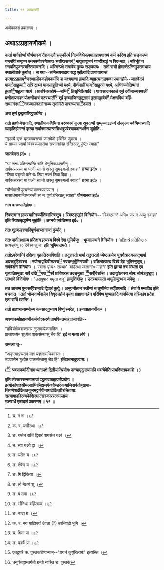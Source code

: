 ```yaml
---
title: ११ आग्रहयणी

---
```

अथैकादशं प्रकरणम् ।

## अथाऽऽग्रहायणीकर्म ।

 **कर्ता मार्गशीर्ष्यां पौर्णमास्यां देशकालौ सङ्कीर्त्य नित्यविधिरूपमाग्रहायणाख्यं कर्म करिष्य इति सङ्कल्प्य गणपतिं सम्पूज्य प्रथमप्रयोगश्चेत्प्रातः स्वस्तिवाचनं[^1] मातृकापूजनं नान्दीश्राद्धं च विदध्यात् । बहिर्भूतं वा गणपतिपूजनस्वस्तिवाचनादि । अस्मिन्पक्षे रात्रावेव मुख्यः सङ्कल्पः । ततो रात्रौ होमान्तेऽग्निमुपसमाधाय स्थालीपाकं कुर्यात् । स यथा--समित्त्रयमादाय श्रद्ध एहीत्यादि प्राणायामान्तं कृत्वाऽऽग्रहाय[^2]णस्थालीपाकहोमकर्मणि या यक्ष्यमाणा इत्यादि व्याहृत्यन्तमुक्त्वा प्रधानहोमे--जातवेदसं पाय[^3]साहुत्या[^4] रात्रिं द्वाभ्यां पायसाहुतिभ्यां यक्ष्ये, पौर्णमासीं पाय[^5]साहुत्या यक्ष्ये, अग्निं ज्योतिष्मन्तं हुतशे[^6]षाहुत्या यक्ष्ये । प्रायश्चित्तहोमे--अग्निं[^7] तिसृभिरित्यादि । पात्रासादनकाले स्रुवं दर्वीमाज्यस्थालीं प्रणीताप्रणयनं प्रोक्षणीपात्रं चरुस्थालीं[^8] शूर्पं कृष्णाजिनमुलूखलं मुसलमुपवेषं[^9] मेक्षणमिध्मं बर्हिः सम्मार्गदर्भा[^10]नवज्वलनदर्भानाज्यं तृणमिति पात्राण्यासा[^11]दयति ।**

 **अत्र तृणं द्वन्द्वतासिद्ध्यर्थमेव ।**

 **ततो ब्रह्मोपवेशनादि, स्थालीपाकविधिना चरुश्रपणं कृत्वा स्रुवदर्व्यौ सम्मृज्याऽऽज्यं संस्कृत्य चर्वभिघारणादि व्याहृतिहोमान्तं कृत्वा सर्वानमात्यान्सन्निधावुपवेश्यावदानधर्मेण जुहोति--**

"इडायै सृप्तं घृतवच्चराचरं जातवेदो हविरिदं जुषस्व ।  
ये ग्राम्याः पशवो विश्वरूपास्तेषा सप्तानामिह रन्तिरस्तु पुष्टिः स्वाहा"

 **जातवेदस इदं० ।**

"यां जनाः प्रतिनन्दन्ति रात्रिं धेनुमिवाऽऽयतीम् ।  
सव्ँवत्सरस्य या पत्नी सा नो अस्तु सुमङ्गली स्वाहा" **रात्र्या इदं० ।**  
"शिवा पशुभ्यो दारेभ्यः शिवा नक्तं शिवा दिवा ।  
सव्ँवत्सरस्य या पत्नी सा नो अस्तु सुमङ्गली स्वाहा" **रात्र्या इदं० ।**

"पौर्णमासी पूरयन्त्यायान्त्यपरापरान् ।  
मासार्धमासान्विभजन्ती सा नः पूर्णाऽभिरक्षतु स्वाहा" **पौर्णमास्या इदं० ।**

 **नात्र वारुण्यादिहोमः ।**

 **स्विष्टमग्न इत्यस्याग्निर्ज्योतिष्मांस्त्रिष्टुप् । स्विष्टकृद्धोमे विनियोगः--** 'स्विष्टमग्ने अभि० जरं न आयुः स्वाहा' **इति स्विष्टकृद्धर्मेण जुहोति । अग्नये ज्योतिष्मत इदं० ।**

 **ततः शुल्बप्रहरणादिपूर्णपात्रदानान्तं कुर्यात् ।**

 **ततः पाणी प्रक्षाल्य प्रतिक्षत्र इत्यस्य विश्वे देवा भूमिर्यजुः । भूम्यालम्भने विनियोगः ।** 'प्रतिक्षत्रे प्रतितिष्ठा० प्रत्यङ्गेषु प्र० देवैरवन्तु मा' **इति भूमिमालभते ।**

 **ततोऽपरेणाग्निं दक्षिणा गृहपतिरुपविशति । तदुत्तरतो भार्या तदुत्तरतो ज्येष्ठक्रमेण पुत्रपौत्रादयस्तद्भार्या अप्रत्तदुहितरश्च । स्योना पृथिवीत्यस्य[^12] स्वयम्भूर्भूमिर्गायत्री । बडित्थेत्यस्य विश्वे देवा भूमिरनुष्टुप् । सव्ँवेशने विनियोगः ।** 'स्योना पृथि० सप्रथाः' 'वडित्था पर्वतानां० महिनि' **इति द्वाभ्यां तत्र स्थिता एव गृहपतिप्रमुखाः सर्वे दक्षि[^13]णपा[^14]र्श्वे प्राक्शिरस उदङ्मुखाः [^15]सव्ँविशन्ति । उदायुपेत्यस्य सोमः सोमोऽनुष्टुप् । उत्थाने विनियोगः ।** 'उदायुषा० ममृता अनु' **इत्युत्तिष्ठेयुः । उदस्थाममृता अभूमेत्युत्थाय जपेयुः ।**

 **तत आचम्य पुनःसव्ँवेशनादि द्विवारं कुर्युः । अनुपनीतानां स्त्रीणां च तूष्णीमेव सव्ँवेशनादि । तेषां ये मन्त्रविद इति वचनात् । ततो भोजनार्थेनान्नेन त्रिवृदन्नहोमं कृत्वा ब्राह्मणानन्नेन परिविष्य पुण्याहादि वाचयित्वा तस्मिन्नेव प्रदेश एतां रात्रिं वसन्ति ।**

 **ततो ब्राह्मणान्सम्भोज्य कर्मसाद्गुण्याय विष्णुं स्मरेत् । इत्याग्रहायणीकर्म ।**

 **श्रवणाकर्माग्रहायणीकर्मणोरकरणे प्रायश्चित्तमाह प्रजापतिः--**

"हविर्यज्ञेष्वशक्तस्य लुप्तमप्येकमादितः ॥  
प्राजापत्येन शुध्येत पाकसंस्थासु चैव हि" **इदं च मत्या लोपे ।**

**अमत्या तु--**

"अकृत्वाऽन्यतमं यज्ञं यज्ञानामधिकारतः ।  
उपवासेन शुध्येत पाकसंस्थासु चैव हि" **इतिवचनादुपवासः ।**

 **([^16] श्रवणाकर्मादीनामभ्यासपक्षे द्वितीयादिप्रयोगः पत्न्यामृतुमत्यामपि भवत्येवेति प्रायश्चित्तप्रकाशे ।
)**

**इति संस्काररत्नमालायां पद्धतावाग्रहायणीप्रयोगः ॥ इत्योकोपाह्वश्रीमत्साग्निचिद्वाजपेयपौण्डरीकयाजिसर्वतोमुखया-  
जिगणेशदीक्षिततनूजभट्टगोपीनाथदीक्षितविरचितायाः  
सत्याषाढहिरण्यकेशिस्मार्तसंस्काररत्नमालाया  
उत्तरार्धे एकादशं प्रकरणम् ॥ ११ ॥**


[^1]: च. नं ना ।

[^2]: क. च. यणीस्था ।

[^3]: ङ. यप्तेन रात्रिं द्विवारं पायसेन यक्ष्ये ।

[^4]: च. स्या यक्ष्ये द्वा ।

[^5]: ङ. यसेन य ।

[^6]: ङ. शेषेण य ।

[^7]: ङ. र्मि द्विरित्या ।

[^8]: ङ. ली मेक्षणं शू ।

[^9]: ङ. षं समा ।

[^10]: ङ. र्भानिध्मं बर्हिरवज्व ।

[^11]: ङ. साद्य ग्र ।

[^12]: क. च. स्य याज्ञिक्यो देवता (?) उपनिषदो भूमि ।

[^13]: च. क्षिणा पा ।

[^14]: ङ. पार्श्वैः प्रा ।

[^15]: एतदुपरि क. पुस्तकटिप्पन्याम्--"शयनं     कुर्युरित्यर्थः" इत्यस्ति ।

[^16]: धनुश्चिह्नान्तर्गतो ग्रन्थो नास्ति ङ. पुस्तके